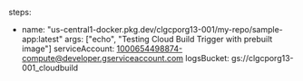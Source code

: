 steps:
  - name: "us-central1-docker.pkg.dev/clgcporg13-001/my-repo/sample-app:latest"
    args: ["echo", "Testing Cloud Build Trigger with prebuilt image"]
serviceAccount: 1000654498874-compute@developer.gserviceaccount.com
logsBucket: gs://clgcporg13-001_cloudbuild
